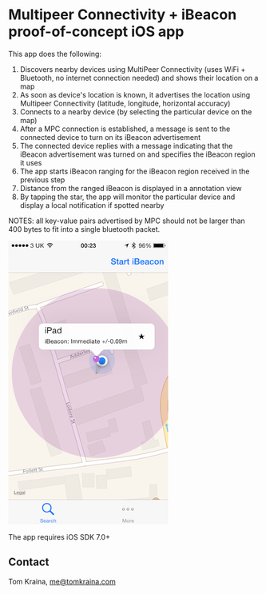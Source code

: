 Multipeer Connectivity + iBeacon proof-of-concept iOS app
=========================================================

This app does the following:

1. Discovers nearby devices using MultiPeer Connectivity (uses WiFi + Bluetooth, no internet connection needed) and shows their location on a map
2. As soon as device's location is known, it advertises the location using Multipeer Connectivity (latitude, longitude, horizontal accuracy)
3. Connects to a nearby device (by selecting the particular device on the map)
4. After a MPC connection is established, a message is sent to the connected device to turn on its iBeacon advertisement
5. The connected device replies with a message indicating that the iBeacon advertisement was turned on and specifies the iBeacon region it uses
6. The app starts iBeacon ranging for the iBeacon region received in the previous step
7. Distance from the ranged iBeacon is displayed in a annotation view
8. By tapping the star, the app will monitor the particular device and display a local notification if spotted nearby

NOTES: all key-value pairs advertised by MPC should not be larger than 400 bytes to fit into a single bluetooth packet.

![alt text](https://github.com/tomaskraina/mpc-ibeacon-test/raw/master/AppScreenshot.png "Multipeer Connectivity + iBeacon proof-of-concept iOS app screenshot")


The app requires iOS SDK 7.0+

Contact
-------
Tom Kraina, me@tomkraina.com